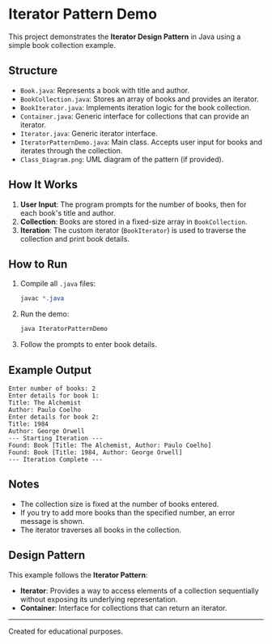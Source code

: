 # Iterator Pattern Demo

This project demonstrates the **Iterator Design Pattern** in Java using a simple book collection example.

## Structure
- `Book.java`: Represents a book with title and author.
- `BookCollection.java`: Stores an array of books and provides an iterator.
- `BookIterator.java`: Implements iteration logic for the book collection.
- `Container.java`: Generic interface for collections that can provide an iterator.
- `Iterator.java`: Generic iterator interface.
- `IteratorPatternDemo.java`: Main class. Accepts user input for books and iterates through the collection.
- `Class_Diagram.png`: UML diagram of the pattern (if provided).

## How It Works
1. **User Input**: The program prompts for the number of books, then for each book's title and author.
2. **Collection**: Books are stored in a fixed-size array in `BookCollection`.
3. **Iteration**: The custom iterator (`BookIterator`) is used to traverse the collection and print book details.

## How to Run
1. Compile all `.java` files:
   ```powershell
   javac *.java
   ```
2. Run the demo:
   ```powershell
   java IteratorPatternDemo
   ```
3. Follow the prompts to enter book details.

## Example Output
```
Enter number of books: 2
Enter details for book 1:
Title: The Alchemist
Author: Paulo Coelho
Enter details for book 2:
Title: 1984
Author: George Orwell
--- Starting Iteration ---
Found: Book [Title: The Alchemist, Author: Paulo Coelho]
Found: Book [Title: 1984, Author: George Orwell]
--- Iteration Complete ---
```

## Notes
- The collection size is fixed at the number of books entered.
- If you try to add more books than the specified number, an error message is shown.
- The iterator traverses all books in the collection.

## Design Pattern
This example follows the **Iterator Pattern**:
- **Iterator**: Provides a way to access elements of a collection sequentially without exposing its underlying representation.
- **Container**: Interface for collections that can return an iterator.

---
Created for educational purposes.
